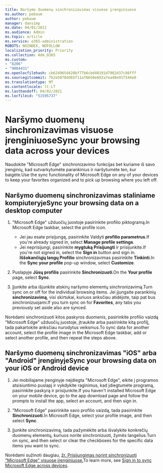 ```yaml
---
title: Naršymo duomenų sinchronizavimas visuose įrenginiuose
ms.author: pebaum
author: pebaum
manager: dansimp
ms.date: 04/01/2021
ms.audience: Admin
ms.topic: article
ms.service: o365-administration
ROBOTS: NOINDEX, NOFOLLOW
localization_priority: Priority
ms.collection: Adm_O365
ms.custom:
- "8206"
- "9004431"
ms.openlocfilehash: cb624965d428bf77b6cbd40191d7982d37c86fff
ms.sourcegitcommit: 7b2e5078dd65f11af6650e692a7ea48e91f544e0
ms.translationtype: MT
ms.contentlocale: lt-LT
ms.lasthandoff: 04/02/2021
ms.locfileid: "51595737"
---
```

# <a name="sync-your-browsing-data-across-your-devices"></a><span data-ttu-id="f46e5-102">Naršymo duomenų sinchronizavimas visuose įrenginiuose</span><span class="sxs-lookup"><span data-stu-id="f46e5-102">Sync your browsing data across your devices</span></span>

<span data-ttu-id="f46e5-103">Naudokite "Microsoft Edge" sinchronizavimo funkcijas bet kuriame iš savo įrenginių, kad sutvarkytumėte parankinius ir naršytumėte ten, kur baigėte.</span><span class="sxs-lookup"><span data-stu-id="f46e5-103">Use the sync functionality of Microsoft Edge on any of your devices to keep your favorites organized and to pick up browsing where you left off.</span></span>

## <a name="sync-your-browsing-data-on-a-desktop-computer"></a><span data-ttu-id="f46e5-104">Naršymo duomenų sinchronizavimas staliniame kompiuteryje</span><span class="sxs-lookup"><span data-stu-id="f46e5-104">Sync your browsing data on a desktop computer</span></span>

1. <span data-ttu-id="f46e5-105">"Microsoft Edge" užduočių juostoje pasirinkite profilio piktogramą.</span><span class="sxs-lookup"><span data-stu-id="f46e5-105">In Microsoft Edge taskbar, select the profile icon.</span></span>
    
    - <span data-ttu-id="f46e5-106">Jei jau esate prisijungę, pasirinkite Valdyti **profilio parametrus**.</span><span class="sxs-lookup"><span data-stu-id="f46e5-106">If you're already signed in, select **Manage profile settings**.</span></span>
    - <span data-ttu-id="f46e5-107">Jei neprisijungi, pasirinkite **mygtuką Prisijungti** ir prisijunkite.</span><span class="sxs-lookup"><span data-stu-id="f46e5-107">If you're not signed in, select the **Sign in** button and sign in.</span></span> <span data-ttu-id="f46e5-108">**Iššokančiųjų langų Profilio** sinchronizavimas pasirinkite **Tinkinti**.</span><span class="sxs-lookup"><span data-stu-id="f46e5-108">In the **Sync your profile** pop-up window, select **Customize**.</span></span>

1. <span data-ttu-id="f46e5-109">Puslapyje **Jūsų profilis** pasirinkite **Sinchronizuoti**.</span><span class="sxs-lookup"><span data-stu-id="f46e5-109">On the **Your profile** page, select **Sync**.</span></span>

1. <span data-ttu-id="f46e5-110">Įjunkite arba išjunkite atskirų naršymo elementų sinchronizavimą.</span><span class="sxs-lookup"><span data-stu-id="f46e5-110">Turn sync on or off for the individual browsing items.</span></span> <span data-ttu-id="f46e5-111">Jei įjungsite parankinių **sinchronizavimą**, visi skirtukai, kuriuos anksčiau atidėjote, taip pat bus sinchronizuojami.</span><span class="sxs-lookup"><span data-stu-id="f46e5-111">If you turn sync on for **Favorites**, any tabs you previously set aside also are synced.</span></span>

<span data-ttu-id="f46e5-112">Norėdami sinchronizuoti kitos paskyros duomenis, pasirinkite profilio vaizdą "Microsoft Edge" užduočių juostoje, įtraukite arba pasirinkite kitą profilį, tada pakartokite anksčiau nurodytus veiksmus.</span><span class="sxs-lookup"><span data-stu-id="f46e5-112">To sync data for another account, select the profile image in the Microsoft Edge taskbar, add or select another profile, and then repeat the steps above.</span></span>

## <a name="sync-your-browsing-data-on-your-ios-or-android-device"></a><span data-ttu-id="f46e5-113">Naršymo duomenų sinchronizavimas "iOS" arba "Android" įrenginyje</span><span class="sxs-lookup"><span data-stu-id="f46e5-113">Sync your browsing data on your iOS or Android device</span></span>

1. <span data-ttu-id="f46e5-114">Jei mobiliajame įrenginyje neįdiegta "Microsoft Edge", eikite į programos atsisiuntimo puslapį ir vykdykite raginimus, kad įdiegtumėte programą, pasirinkite paskyrą ir prisijunkite.</span><span class="sxs-lookup"><span data-stu-id="f46e5-114">If you haven't installed Microsoft Edge on your mobile device, go to the app download page and follow the prompts to install the app, select an account, and then sign in.</span></span>

1. <span data-ttu-id="f46e5-115">"Microsoft Edge" pasirinkite savo profilio vaizdą, tada pasirinkite **Sinchronizuoti**.</span><span class="sxs-lookup"><span data-stu-id="f46e5-115">In Microsoft Edge, select your profile image, and then select **Sync**.</span></span>

1. <span data-ttu-id="f46e5-116">Įjunkite sinchronizavimą, tada pažymėkite arba išvalykite konkrečių duomenų elementų, kuriuos norite sinchronizuoti, žymės langelius.</span><span class="sxs-lookup"><span data-stu-id="f46e5-116">Turn on sync, and then select or clear the checkboxes for the specific data items you want to sync.</span></span>

<span data-ttu-id="f46e5-117">Norėdami sužinoti daugiau, [žr. Prisijungimas norint sinchronizuoti "Microsoft Edge" visuose įrenginiuose.](https://go.microsoft.com/fwlink/?linkid=2145501)</span><span class="sxs-lookup"><span data-stu-id="f46e5-117">To learn more, see [Sign in to sync Microsoft Edge across devices](https://go.microsoft.com/fwlink/?linkid=2145501).</span></span>

